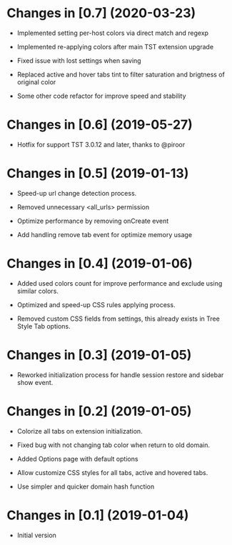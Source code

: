 Changes in [0.7] (2020-03-23)
============================================================================================

 * Implemented setting per-host colors via direct match and regexp

 * Implemented re-applying colors after main TST extension upgrade

 * Fixed issue with lost settings when saving

 * Replaced active and hover tabs tint to filter saturation and brigtness of original color

 * Some other code refactor for improve speed and stability

Changes in [0.6] (2019-05-27)
============================================================================================

 * Hotfix for support TST 3.0.12 and later, thanks to @piroor

Changes in [0.5] (2019-01-13)
============================================================================================

 * Speed-up url change detection process.

 * Removed unnecessary <all_urls> permission

 * Optimize performance by removing onCreate event

 * Add handling remove tab event for optimize memory usage

Changes in [0.4] (2019-01-06)
============================================================================================

 * Added used colors count for improve performance and exclude using similar colors.

 * Optimized and speed-up CSS rules applying process.

 * Removed custom CSS fields from settings, this already exists in Tree Style Tab options.

Changes in [0.3] (2019-01-05)
============================================================================================

 * Reworked initialization process for handle session restore and sidebar show event.

Changes in [0.2] (2019-01-05)
============================================================================================

 * Colorize all tabs on extension initialization.

 * Fixed bug with not changing tab color when return to old domain.

 * Added Options page with default options

 * Allow customize CSS styles for all tabs, active and hovered tabs.

 * Use simpler and quicker domain hash function

Changes in [0.1] (2019-01-04)
======================================================================================================

 * Initial version
